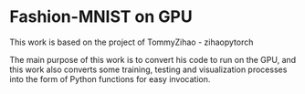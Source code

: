 # Fashion-MNIST on GPU

This work is based on the project of TommyZihao - zihaopytorch

The main purpose of this work is to convert his code to run on the GPU, and this work also converts some training, testing and visualization processes into the form of Python functions for easy invocation.
